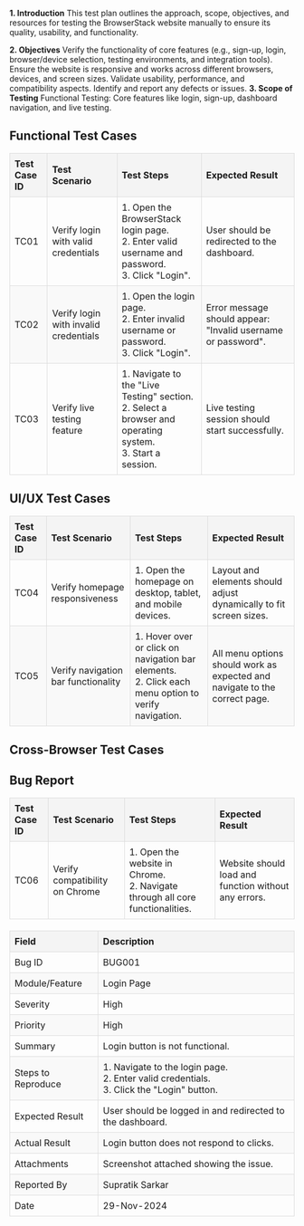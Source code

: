 **1. Introduction**
This test plan outlines the approach, scope, objectives, and resources for testing the BrowserStack website manually to ensure its quality, usability, and functionality.

**2. Objectives**
Verify the functionality of core features (e.g., sign-up, login, browser/device selection, testing environments, and integration tools).
Ensure the website is responsive and works across different browsers, devices, and screen sizes.
Validate usability, performance, and compatibility aspects.
Identify and report any defects or issues.
**3. Scope of Testing**
Functional Testing: Core features like login, sign-up, dashboard navigation, and live testing.
<!DOCTYPE html>
<html lang="en">
<head>
    <meta charset="UTF-8">
    <meta name="viewport" content="width=device-width, initial-scale=1.0">
    <title>Functional Test Cases</title>
    <style>
        table {
            width: 100%;
            border-collapse: collapse;
            margin-bottom: 20px;
        }
        th, td {
            border: 1px solid #ddd;
            padding: 8px;
            text-align: left;
        }
        th {
            background-color: #f4f4f4;
            font-weight: bold;
        }
        tr:nth-child(even) {
            background-color: #f9f9f9;
        }
    </style>
</head>
<body>
    <h2>Functional Test Cases</h2>
    <table>
        <thead>
            <tr>
                <th>Test Case ID</th>
                <th>Test Scenario</th>
                <th>Test Steps</th>
                <th>Expected Result</th>
            </tr>
        </thead>
        <tbody>
            <tr>
                <td>TC01</td>
                <td>Verify login with valid credentials</td>
                <td>
                    1. Open the BrowserStack login page.<br>
                    2. Enter valid username and password.<br>
                    3. Click "Login".
                </td>
                <td>User should be redirected to the dashboard.</td>
            </tr>
            <tr>
                <td>TC02</td>
                <td>Verify login with invalid credentials</td>
                <td>
                    1. Open the login page.<br>
                    2. Enter invalid username or password.<br>
                    3. Click "Login".
                </td>
                <td>Error message should appear: "Invalid username or password".</td>
            </tr>
            <tr>
                <td>TC03</td>
                <td>Verify live testing feature</td>
                <td>
                    1. Navigate to the "Live Testing" section.<br>
                    2. Select a browser and operating system.<br>
                    3. Start a session.
                </td>
                <td>Live testing session should start successfully.</td>
            </tr>
        </tbody>
    </table>
</body>
</html>
<!DOCTYPE html>
<html lang="en">
<head>
    <title>UI/UX Test Cases</title>
    <style>
        table {
            width: 100%;
            border-collapse: collapse;
            margin-bottom: 20px;
        }
        th, td {
            border: 1px solid #ddd;
            padding: 8px;
            text-align: left;
        }
        th {
            background-color: #f4f4f4;
            font-weight: bold;
        }
        tr:nth-child(even) {
            background-color: #f9f9f9;
        }
    </style>
</head>
<body>
    <h2>UI/UX Test Cases</h2>
    <table>
        <thead>
            <tr>
                <th>Test Case ID</th>
                <th>Test Scenario</th>
                <th>Test Steps</th>
                <th>Expected Result</th>
            </tr>
        </thead>
        <tbody>
            <tr>
                <td>TC04</td>
                <td>Verify homepage responsiveness</td>
                <td>
                    1. Open the homepage on desktop, tablet, and mobile devices.
                </td>
                <td>Layout and elements should adjust dynamically to fit screen sizes.</td>
            </tr>
            <tr>
                <td>TC05</td>
                <td>Verify navigation bar functionality</td>
                <td>
                    1. Hover over or click on navigation bar elements.<br>
                    2. Click each menu option to verify navigation.
                </td>
                <td>All menu options should work as expected and navigate to the correct page.</td>
            </tr>
        </tbody>
    </table>
</body>
</html>
<!DOCTYPE html>
<html lang="en">
<head>
    <title>Cross-Browser Test Cases</title>
    <style>
        table {
            width: 100%;
            border-collapse: collapse;
            margin-bottom: 20px;
        }
        th, td {
            border: 1px solid #ddd;
            padding: 8px;
            text-align: left;
        }
        th {
            background-color: #f4f4f4;
            font-weight: bold;
        }
        tr:nth-child(even) {
            background-color: #f9f9f9;
        }
    </style>
</head>
<body>
    <h2>Cross-Browser Test Cases</h2>
    <table>
        <thead>
            <tr>
                <th>Test Case ID</th>
                <th>Test Scenario</th>
                <th>Test Steps</th>
                <th>Expected Result</th>
            </tr>
        </thead>
        <tbody>
            <tr>
                <td>TC06</td>
                <td>Verify compatibility on Chrome</td>
                <td>
                    1. Open the website in Chrome.<br>
                    2. Navigate through all core functionalities.
                </td>
                <td>Website should load and function without any errors.</td
<!DOCTYPE html>
<html lang="en">
<head>
    <meta charset="UTF-8">
    <meta name="viewport" content="width=device-width, initial-scale=1.0">
    <title>Bug Report</title>
    <style>
        table {
            width: 100%;
            border-collapse: collapse;
            margin-bottom: 20px;
        }
        th, td {
            border: 1px solid #ddd;
            padding: 8px;
            text-align: left;
        }
        th {
            background-color: #f4f4f4;
            font-weight: bold;
        }
        tr:nth-child(even) {
            background-color: #f9f9f9;
        }
    </style>
</head>
<body>
    <h2>Bug Report</h2>
    <table>
        <thead>
            <tr>
                <th>Field</th>
                <th>Description</th>
            </tr>
        </thead>
        <tbody>
            <tr>
                <td>Bug ID</td>
                <td>BUG001</td>
            </tr>
            <tr>
                <td>Module/Feature</td>
                <td>Login Page</td>
            </tr>
            <tr>
                <td>Severity</td>
                <td>High</td>
            </tr>
            <tr>
                <td>Priority</td>
                <td>High</td>
            </tr>
            <tr>
                <td>Summary</td>
                <td>Login button is not functional.</td>
            </tr>
            <tr>
                <td>Steps to Reproduce</td>
                <td>
                    1. Navigate to the login page.<br>
                    2. Enter valid credentials.<br>
                    3. Click the "Login" button.
                </td>
            </tr>
            <tr>
                <td>Expected Result</td>
                <td>User should be logged in and redirected to the dashboard.</td>
            </tr>
            <tr>
                <td>Actual Result</td>
                <td>Login button does not respond to clicks.</td>
            </tr>
            <tr>
                <td>Attachments</td>
                <td>Screenshot attached showing the issue.</td>
            </tr>
            <tr>
                <td>Reported By</td>
                <td>Supratik Sarkar</td>
            </tr>
            <tr>
                <td>Date</td>
                <td>29-Nov-2024</td>
            </tr>
        </tbody>
    </table>
</body>
</html>

